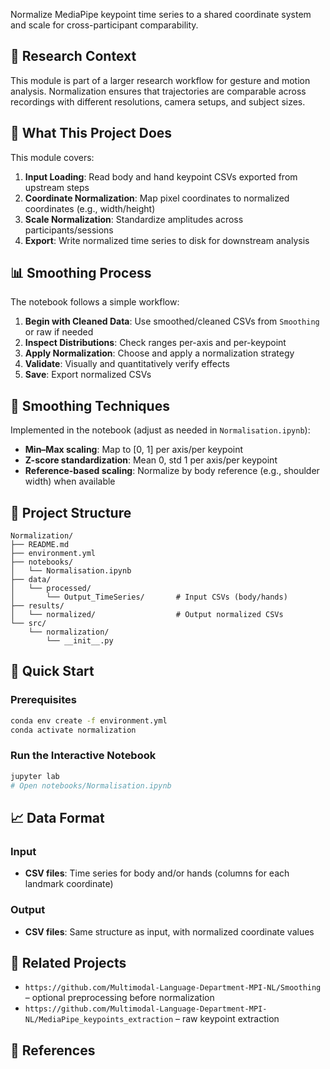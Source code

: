 Normalize MediaPipe keypoint time series to a shared coordinate system and scale for cross-participant comparability.

## 🔬 Research Context

This module is part of a larger research workflow for gesture and motion analysis. Normalization ensures that trajectories are comparable across recordings with different resolutions, camera setups, and subject sizes.

## 🎯 What This Project Does

This module covers:

1. **Input Loading**: Read body and hand keypoint CSVs exported from upstream steps
2. **Coordinate Normalization**: Map pixel coordinates to normalized coordinates (e.g., width/height)
3. **Scale Normalization**: Standardize amplitudes across participants/sessions
4. **Export**: Write normalized time series to disk for downstream analysis

## 📊 Smoothing Process

The notebook follows a simple workflow:

1. **Begin with Cleaned Data**: Use smoothed/cleaned CSVs from `Smoothing` or raw if needed
2. **Inspect Distributions**: Check ranges per-axis and per-keypoint
3. **Apply Normalization**: Choose and apply a normalization strategy
4. **Validate**: Visually and quantitatively verify effects
5. **Save**: Export normalized CSVs

## 🔧 Smoothing Techniques

Implemented in the notebook (adjust as needed in `Normalisation.ipynb`):

- **Min–Max scaling**: Map to [0, 1] per axis/per keypoint
- **Z-score standardization**: Mean 0, std 1 per axis/per keypoint
- **Reference-based scaling**: Normalize by body reference (e.g., shoulder width) when available

## 📁 Project Structure

```
Normalization/
├── README.md
├── environment.yml
├── notebooks/
│   └── Normalisation.ipynb
├── data/
│   └── processed/
│       └── Output_TimeSeries/       # Input CSVs (body/hands)
├── results/
│   └── normalized/                  # Output normalized CSVs
└── src/
    └── normalization/
        └── __init__.py
```

## 🚀 Quick Start

### Prerequisites

```bash
conda env create -f environment.yml
conda activate normalization
```

### Run the Interactive Notebook

```bash
jupyter lab
# Open notebooks/Normalisation.ipynb
```


## 📈 Data Format

### Input
- **CSV files**: Time series for body and/or hands (columns for each landmark coordinate)

### Output
- **CSV files**: Same structure as input, with normalized coordinate values

## 🔗 Related Projects

- `https://github.com/Multimodal-Language-Department-MPI-NL/Smoothing` – optional preprocessing before normalization
- `https://github.com/Multimodal-Language-Department-MPI-NL/MediaPipe_keypoints_extraction` – raw keypoint extraction

## 📖 References


